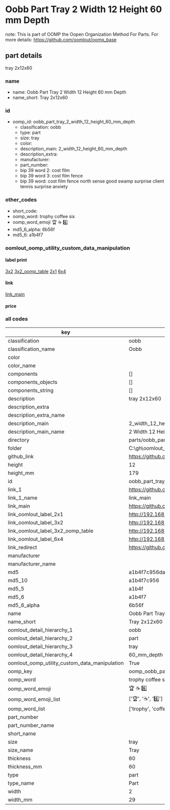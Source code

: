 # Oobb Part Tray 2 Width 12 Height 60 mm Depth  

note: This is part of OOMP the Oopen Organization Method For Parts. For more details: https://github.com/oomlout/oomp_base

##  part details
  



tray 2x12x60



### name
* name: Oobb Part Tray 2 Width 12 Height 60 mm Depth
* name_short: Tray 2x12x60 
### id
* oomp_id: oobb_part_tray_2_width_12_height_60_mm_depth
  * classification: oobb
  * type: part
  * size: tray
  * color: 
  * description_main: 2_width_12_height_60_mm_depth
  * description_extra: 
  * manufacturer: 
  * part_number: 
  * bip 39 word 2: cost film
  * bip 39 word 3: cost film fence
  * bip 39 word: cost film fence north sense good swamp surprise client tennis surprise anxiety

### other_codes
* short_code: 
* oomp_word: trophy coffee six
* oomp_word_emoji :trophy: :coffee: :six:
* md5_6_alpha: 6b56f
* md5_6: a1b4f7






### oomlout_oomp_utility_custom_data_manipulation
#### label print
[3x2](http://192.168.1.245:1112/?label=oomp%206b56f)
[3x2_oomp_table](http://192.168.1.108:1112/?label=oomp%206b56f)
[2x1](http://192.168.1.242:1112/?label=oomp%206b56f)
[6x4](http://192.168.1.55:1112/?label=oomp%206b56f)    

#### link

[link_main](https://github.com/oomlout/oomlout_oobb_version_4_generated_parts/tree/main/navigation_oomp/oobb/part/tray/2_width_12_height_60_mm_depth/part)                              

#### price







### all codes 
| key | value |  
| --- | --- |  
| classification | oobb |  
| classification_name | Oobb |  
| color |  |  
| color_name |  |  
| components | [] |  
| components_objects | [] |  
| components_string | [] |  
| description | tray 2x12x60 |  
| description_extra |  |  
| description_extra_name |  |  
| description_main | 2_width_12_height_60_mm_depth |  
| description_main_name | 2 Width 12 Height 60 mm Depth |  
| directory | parts/oobb_part_tray_2_width_12_height_60_mm_depth |  
| folder | C:\gh\oomlout_oobb_version_4_generated_parts\parts\oobb_part_tray_2_width_12_height_60_mm_depth |  
| github_link | https://github.com/oomlout/oomlout_oomp_part_src/tree/main/parts/oobb_part_tray_2_width_12_height_60_mm_depth |  
| height | 12 |  
| height_mm | 179 |  
| id | oobb_part_tray_2_width_12_height_60_mm_depth |  
| link_1 | https://github.com/oomlout/oomlout_oobb_version_4_generated_parts/tree/main/navigation_oomp/oobb/part/tray/2_width_12_height_60_mm_depth/part |  
| link_1_name | link_main |  
| link_main | https://github.com/oomlout/oomlout_oobb_version_4_generated_parts/tree/main/navigation_oomp/oobb/part/tray/2_width_12_height_60_mm_depth/part |  
| link_oomlout_label_2x1 | http://192.168.1.242:1112/?label=oomp%206b56f |  
| link_oomlout_label_3x2 | http://192.168.1.245:1112/?label=oomp%206b56f |  
| link_oomlout_label_3x2_oomp_table | http://192.168.1.108:1112/?label=oomp%206b56f |  
| link_oomlout_label_6x4 | http://192.168.1.55:1112/?label=oomp%206b56f |  
| link_redirect | https://github.com/oomlout/oomlout_oobb_version_4_generated_parts/tree/main/parts/oobb_tray_02_12_60 |  
| manufacturer |  |  
| manufacturer_name |  |  
| md5 | a1b4f7c956da7b6591e1e964aa159185 |  
| md5_10 | a1b4f7c956 |  
| md5_5 | a1b4f |  
| md5_6 | a1b4f7 |  
| md5_6_alpha | 6b56f |  
| name | Oobb Part Tray 2 Width 12 Height 60 mm Depth |  
| name_short | Tray 2x12x60  |  
| oomlout_detail_hierarchy_1 | oobb |  
| oomlout_detail_hierarchy_2 | part |  
| oomlout_detail_hierarchy_3 | tray |  
| oomlout_detail_hierarchy_4 | 60_mm_depth |  
| oomlout_oomp_utility_custom_data_manipulation | True |  
| oomp_key | oomp_oobb_part_tray_2_width_12_height_60_mm_depth |  
| oomp_word | trophy coffee six |  
| oomp_word_emoji | :trophy: :coffee: :six: |  
| oomp_word_emoji_list | [':trophy:', ':coffee:', ':six:'] |  
| oomp_word_list | ['trophy', 'coffee', 'six'] |  
| part_number |  |  
| part_number_name |  |  
| short_name |  |  
| size | tray |  
| size_name | Tray |  
| thickness | 60 |  
| thickness_mm | 60 |  
| type | part |  
| type_name | Part |  
| width | 2 |  
| width_mm | 29 |  

